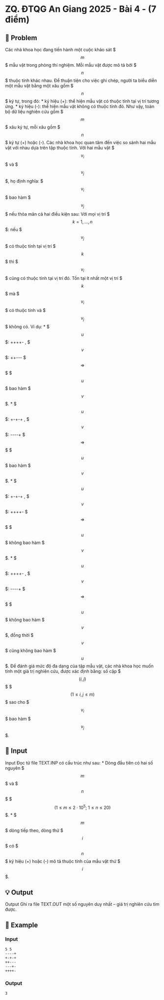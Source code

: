 # ZQ.  ĐTQG An Giang 2025 - Bài 4 - (7 điểm)

## 📖 Problem

Các nhà khoa học đang tiến hành một cuộc khảo sát $$$m$$$ mẫu vật trong phòng thí nghiệm. Mỗi mẫu vật được mô tả bởi $$$n$$$ thuộc tính khác nhau. Để thuận tiện cho việc ghi chép, người ta biểu diễn một mẫu vật bằng một xâu gồm $$$n$$$ ký tự, trong đó:
*
ký hiệu (+): thể hiện mẫu vật có thuộc tính tại vị trí tương ứng.
*
ký hiệu (-): thể hiện mẫu vật không có thuộc tính đó.
Như vậy, toàn bộ dữ liệu nghiên cứu gồm $$$m$$$ xâu ký tự, mỗi xâu gồm $$$n$$$ ký tự (+) hoặc (-).
Các nhà khoa học quan tâm đến việc so sánh hai mẫu vật với nhau dựa trên tập thuộc tính. Với hai mẫu vật $$$v_i$$$ và $$$v_j$$$, họ định nghĩa: $$$v_i$$$ bao hàm $$$v_j$$$ nếu thỏa mãn cả hai điều kiện sau:
Với mọi vị trí $$$k = 1, \ldots, n$$$: nếu $$$v_j$$$ có thuộc tính tại vị trí $$$k$$$ thì $$$v_i$$$ cũng có thuộc tính tại vị trí đó.
Tồn tại ít nhất một vị trí $$$k$$$ mà $$$v_i$$$ có thuộc tính và $$$v_j$$$ không có.
Ví dụ:
*
$$$u$$$:
++++-
, $$$v$$$:
++---
$$$\Rightarrow$$$ $$$u$$$ bao hàm $$$v$$$.
*
$$$u$$$:
+-+-+
, $$$v$$$:
----+
$$$\Rightarrow$$$ $$$u$$$ bao hàm $$$v$$$.
*
$$$u$$$:
+-+-+
, $$$v$$$:
++++-
$$$\Rightarrow$$$ $$$u$$$ không bao hàm $$$v$$$.
*
$$$u$$$:
++++-
, $$$v$$$:
----+
$$$\Rightarrow$$$ $$$u$$$ không bao hàm $$$v$$$, đồng thời $$$v$$$ cũng không bao hàm $$$u$$$.
Để đánh giá mức độ đa dạng của tập mẫu vật, các nhà khoa học muốn tính một giá trị nghiên cứu, được xác định bằng: số cặp $$$(i, j)$$$ $$$(1 \le i, j \le m)$$$ sao cho $$$v_i$$$ bao hàm $$$v_j$$$.


## 🧩 Input

Input
Đọc từ file
TEXT.INP
có cấu trúc như sau:
*
Dòng đầu tiên có hai số nguyên $$$m$$$ và $$$n$$$ $$$(1 \le m \le 2 \cdot 10^5;\ 1 \le n \le 20)$$$.
*
$$$m$$$ dòng tiếp theo, dòng thứ $$$i$$$ có $$$n$$$ ký hiệu (+) hoặc (-) mô tả thuộc tính của mẫu vật thứ $$$i$$$.


## 💡 Output

Output
Ghi ra file
TEXT.OUT
một số nguyên duy nhất – giá trị nghiên cứu tìm được.


## 🧠 Example

### Input

```text
5 5
----+
+-+-+
++---
---+-
++++-
```

### Output

```text
3
```


